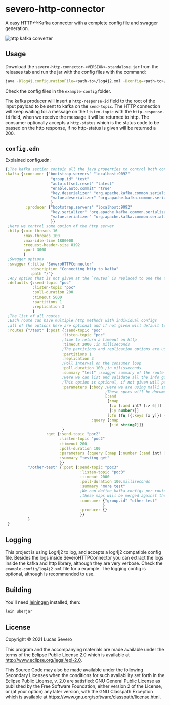 # severo-http-connector

A easy HTTP<->Kafka connector with a complete config file and swagger generation.

![http kafka converter](https://raw.githubusercontent.com/lsevero/severo-http-connector/master/http-kafka.jpeg)

## Usage

Download the `severo-http-connector-<VERSION>-standalone.jar` from the releases tab and run the jar with the config files with the command:

```bash
java -Dlog4j.configurationFile=<path-to>/log4j2.xml -Dconfig=<path-to>/config.edn -jar target/severo-http-connector-1.0.0-standalone.jar
```
Check the config files in the `example-config` folder.

The kafka producer will insert a `http-response-id` field to the root of the input payload to be sent to kafka on the `send-topic`.
The HTTP connection will keep waiting for a message on the `listen-topic` with the `http-response-id` field, when we receive the message it will be returned to http.
The consumer optionally accepts a `http-status` which is the status code to be passed on the http response, if no http-status is given will be returned a 200.

## `config.edn`

Explained config.edn:
```clojure
{;The kafka section contain all the java properties to control both consumer and producer. The same as the property files.
:kafka {:consumer {"bootstrap.servers" "localhost:9092" 
                    "group.id" "test"
                    "auto.offset.reset" "latest"
                    "enable.auto.commit" "true"
                    "key.deserializer" "org.apache.kafka.common.serialization.StringDeserializer"
                    "value.deserializer" "org.apache.kafka.common.serialization.StringDeserializer"
                    }
         :producer {"bootstrap.servers" "localhost:9092"
                    "key.serializer" "org.apache.kafka.common.serialization.StringSerializer"
                    "value.serializer" "org.apache.kafka.common.serialization.StringSerializer"
                    }}
 ;Here we control some option of the http server
 :http {:min-threads 16
        :max-threads 100
        :max-idle-time 1800000 
        :request-header-size 8192
        :port 3000
        }
 ;Swagger options
 :swagger {:title "SeveroHTTPConnector"
           :description "Connecting http to kafka"
           :path "/"}
 ;Any option that is not given at the `routes` is replaced to one the these default values
 :defaults {:send-topic "poc"
            :listen-topic "poc"
            :poll-duration 200
            :timeout 5000
            :partitions 1
            :replication 3
            }
 ;The list of all routes
 ;Each route can have multiple http methods with individual configs
 ;all of the options here are optional and if not given will default to the values above.
 :routes {"/test" {:post {:send-topic "poc"
                         :listen-topic "poc"
                         ;time to return a timeout on http
                         :timeout 2000 ;in milliseconds
                         ;The partitions and replication options are used to create the topic if it does not exist. If exists it will do nothing.
                         :partitions 1
                         :replication 3
                         ;Poll interval on the consumer loop
                         :poll-duration 100 ;in milisseconds 
                         :summary "test" ;swagger summary of the route
                         ;Here we can list and validate all the info given to the route.
                         ;This option is optional, if not given will pass the input to kafka without any validation
                         :parameters {:body ;Here we are using malli specs.
                                            ;These specs will be documented on swagger
                                            [:and
                                             [:map
                                              [:x [:and int? [:> 6]]]
                                              [:y number?]]
                                             [:fn (fn [{:keys [x y]}] (> x y))]]
                                      :query [:map
                                              [:id string?]]}
                         }
                  :get {:send-topic "poc2"
                        :listen-topic "poc2"
                        :timeout 200
                        :poll-duration 100
                        :parameters {:query [:map [:number [:and int? [:> 6]]]]}
                        :summary "testing get"
                        }}
          "/other-test" {:post {:send-topic "poc3"
                                 :listen-topic "poc3"
                                 :timeout 2000
                                 :poll-duration 100;milliseconds
                                 :summary "more test"
                                 ;We can define kafka configs per route as well
                                 ;these maps will be merged against the kafka configs above, per-route configs prevail
                                 :consumer {"group.id" "other-test"
                                           }
                                 :producer {}
                                 }}
          }
 }

```

## Logging

This project is using Log4j2 to log, and accepts a log4j2 compatible config file.
Besides the logs inside SeveroHTTPConnector you can extract the logs inside the kafka and http library, although they are very verbose.
Check the `example-config/log4j2.xml` file for a example.
The logging config is optional, although is recommended to use.

## Building

You'll need [leiningen](https://leiningen.org/) installed, then:
```bash
lein uberjar
```

## License

Copyright © 2021 Lucas Severo

This program and the accompanying materials are made available under the
terms of the Eclipse Public License 2.0 which is available at
http://www.eclipse.org/legal/epl-2.0.

This Source Code may also be made available under the following Secondary
Licenses when the conditions for such availability set forth in the Eclipse
Public License, v. 2.0 are satisfied: GNU General Public License as published by
the Free Software Foundation, either version 2 of the License, or (at your
option) any later version, with the GNU Classpath Exception which is available
at https://www.gnu.org/software/classpath/license.html.
